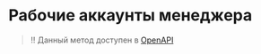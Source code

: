 # Рабочие аккаунты менеджера

> !! Данный метод доступен в [OpenAPI](https://api.hh.ru/openapi/redoc#tag/Menedzhery-rabotodatelya/paths/~1manager_accounts~1mine/get)

